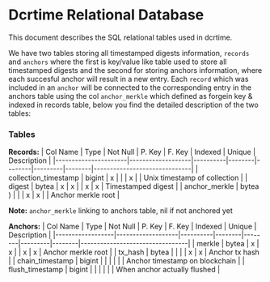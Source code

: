# Dcrtime Relational Database

This document describes the SQL relational tables used in dcrtime.

We have two tables storing all timestamped digests information, `records` 
and `anchors` where the first is key/value like table used to store all 
timestamped digests and the second for storing anchors information, where each 
succesful anchor will result in a new entry. Each `record` which was included 
in an `anchor` will be connected to the corresponding entry in the anchors 
table using the col `anchor_merkle` which defined as forgein key & indexed in 
records table, below you find the detailed description of the two tables:

### Tables

**Records:**
| Col Name             | Type              | Not Null | P. Key | F. Key | Indexed | Unique | Description                  |
|----------------------|-------------------|----------|--------|--------|---------|--------|------------------------------|
| collection_timestamp | bigint            | x        |        |        | x       |        | Unix timestamp of collection |
| digest               | bytea             | x        | x      |        | x       | x      | Timestamped digest           |
| anchor_merkle        | bytea           ) |          |        | x      | x       |        | Anchor merkle root           |

**Note:** `anchor_merkle` linking to anchors table, nil if not anchored yet

**Anchors:**
| Col Name         | Type              | Not Null | P. Key | F. Key | Indexed | Unique | Description                     |
|------------------|-------------------|----------|--------|--------|---------|--------|---------------------------------|
| merkle           | bytea             | x        | x      |        | x       | x      | Anchor merkle root              |
| tx_hash          | bytea             |          |        |        | x       | x      | Anchor tx hash                  |
| chain_timestamp  | bigint            |          |        |        |         |        | Anchor timestamp on blockchain  |
| flush_timestamp  | bigint            |          |        |        |         |        | When anchor actually  flushed   |

